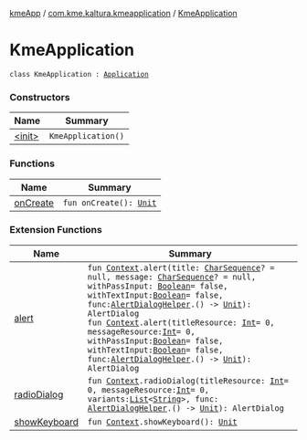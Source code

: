 [kmeApp](../../index.md) / [com.kme.kaltura.kmeapplication](../index.md) / [KmeApplication](./index.md)

# KmeApplication

`class KmeApplication : `[`Application`](https://developer.android.com/reference/android/app/Application.html)

### Constructors

| Name | Summary |
|---|---|
| [&lt;init&gt;](-init-.md) | `KmeApplication()` |

### Functions

| Name | Summary |
|---|---|
| [onCreate](on-create.md) | `fun onCreate(): `[`Unit`](https://kotlinlang.org/api/latest/jvm/stdlib/kotlin/-unit/index.html) |

### Extension Functions

| Name | Summary |
|---|---|
| [alert](../../com.kme.kaltura.kmeapplication.util.extensions/android.content.-context/alert.md) | `fun `[`Context`](https://developer.android.com/reference/android/content/Context.html)`.alert(title: `[`CharSequence`](https://kotlinlang.org/api/latest/jvm/stdlib/kotlin/-char-sequence/index.html)`? = null, message: `[`CharSequence`](https://kotlinlang.org/api/latest/jvm/stdlib/kotlin/-char-sequence/index.html)`? = null, withPassInput: `[`Boolean`](https://kotlinlang.org/api/latest/jvm/stdlib/kotlin/-boolean/index.html)` = false, withTextInput: `[`Boolean`](https://kotlinlang.org/api/latest/jvm/stdlib/kotlin/-boolean/index.html)` = false, func: `[`AlertDialogHelper`](../../com.kme.kaltura.kmeapplication.util.extensions/-alert-dialog-helper/index.md)`.() -> `[`Unit`](https://kotlinlang.org/api/latest/jvm/stdlib/kotlin/-unit/index.html)`): AlertDialog`<br>`fun `[`Context`](https://developer.android.com/reference/android/content/Context.html)`.alert(titleResource: `[`Int`](https://kotlinlang.org/api/latest/jvm/stdlib/kotlin/-int/index.html)` = 0, messageResource: `[`Int`](https://kotlinlang.org/api/latest/jvm/stdlib/kotlin/-int/index.html)` = 0, withPassInput: `[`Boolean`](https://kotlinlang.org/api/latest/jvm/stdlib/kotlin/-boolean/index.html)` = false, withTextInput: `[`Boolean`](https://kotlinlang.org/api/latest/jvm/stdlib/kotlin/-boolean/index.html)` = false, func: `[`AlertDialogHelper`](../../com.kme.kaltura.kmeapplication.util.extensions/-alert-dialog-helper/index.md)`.() -> `[`Unit`](https://kotlinlang.org/api/latest/jvm/stdlib/kotlin/-unit/index.html)`): AlertDialog` |
| [radioDialog](../../com.kme.kaltura.kmeapplication.util.extensions/android.content.-context/radio-dialog.md) | `fun `[`Context`](https://developer.android.com/reference/android/content/Context.html)`.radioDialog(titleResource: `[`Int`](https://kotlinlang.org/api/latest/jvm/stdlib/kotlin/-int/index.html)` = 0, messageResource: `[`Int`](https://kotlinlang.org/api/latest/jvm/stdlib/kotlin/-int/index.html)` = 0, variants: `[`List`](https://kotlinlang.org/api/latest/jvm/stdlib/kotlin.collections/-list/index.html)`<`[`String`](https://kotlinlang.org/api/latest/jvm/stdlib/kotlin/-string/index.html)`>, func: `[`AlertDialogHelper`](../../com.kme.kaltura.kmeapplication.util.extensions/-alert-dialog-helper/index.md)`.() -> `[`Unit`](https://kotlinlang.org/api/latest/jvm/stdlib/kotlin/-unit/index.html)`): AlertDialog` |
| [showKeyboard](../../com.kme.kaltura.kmeapplication.util.extensions/android.content.-context/show-keyboard.md) | `fun `[`Context`](https://developer.android.com/reference/android/content/Context.html)`.showKeyboard(): `[`Unit`](https://kotlinlang.org/api/latest/jvm/stdlib/kotlin/-unit/index.html) |
